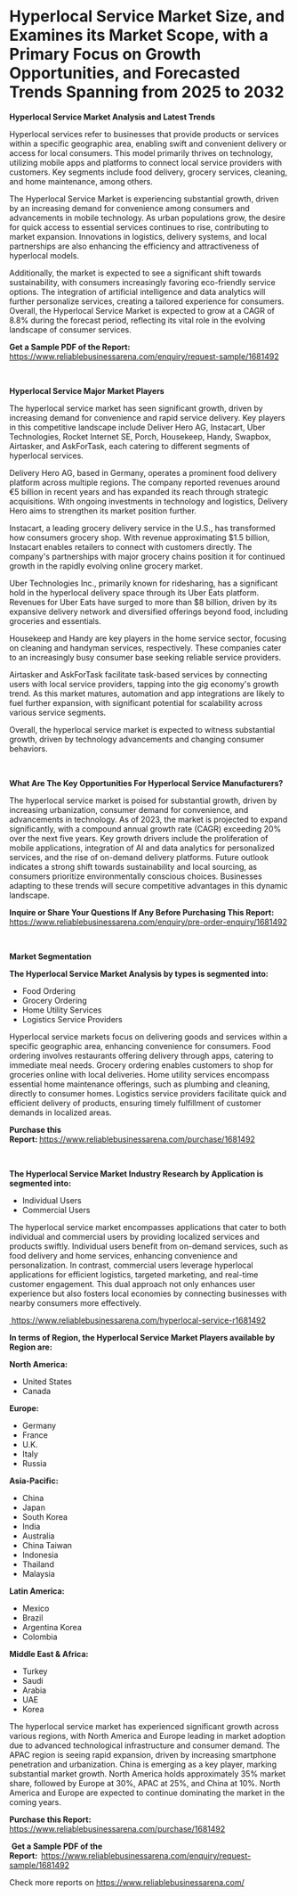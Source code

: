 <p><h1>Hyperlocal Service Market Size, and Examines its Market Scope, with a Primary Focus on Growth Opportunities, and Forecasted Trends Spanning from 2025 to 2032</h1></p><p><strong>Hyperlocal Service Market Analysis and Latest Trends</strong></p>
<p><p>Hyperlocal services refer to businesses that provide products or services within a specific geographic area, enabling swift and convenient delivery or access for local consumers. This model primarily thrives on technology, utilizing mobile apps and platforms to connect local service providers with customers. Key segments include food delivery, grocery services, cleaning, and home maintenance, among others.</p><p>The Hyperlocal Service Market is experiencing substantial growth, driven by an increasing demand for convenience among consumers and advancements in mobile technology. As urban populations grow, the desire for quick access to essential services continues to rise, contributing to market expansion. Innovations in logistics, delivery systems, and local partnerships are also enhancing the efficiency and attractiveness of hyperlocal models.</p><p>Additionally, the market is expected to see a significant shift towards sustainability, with consumers increasingly favoring eco-friendly service options. The integration of artificial intelligence and data analytics will further personalize services, creating a tailored experience for consumers. Overall, the Hyperlocal Service Market is expected to grow at a CAGR of 8.8% during the forecast period, reflecting its vital role in the evolving landscape of consumer services.</p></p>
<p><strong>Get a Sample PDF of the Report:&nbsp;</strong> <a href="https://www.reliablebusinessarena.com/enquiry/request-sample/1681492?utm_campaign=2488&utm_medium=2&utm_source=Github&utm_content=ia&utm_term=24032025&utm_id=hyperlocal-service">https://www.reliablebusinessarena.com/enquiry/request-sample/1681492</a></p>
<p>&nbsp;</p>
<p><strong>Hyperlocal Service Major Market Players</strong></p>
<p><p>The hyperlocal service market has seen significant growth, driven by increasing demand for convenience and rapid service delivery. Key players in this competitive landscape include Deliver Hero AG, Instacart, Uber Technologies, Rocket Internet SE, Porch, Housekeep, Handy, Swapbox, Airtasker, and AskForTask, each catering to different segments of hyperlocal services.</p><p>Delivery Hero AG, based in Germany, operates a prominent food delivery platform across multiple regions. The company reported revenues around €5 billion in recent years and has expanded its reach through strategic acquisitions. With ongoing investments in technology and logistics, Delivery Hero aims to strengthen its market position further.</p><p>Instacart, a leading grocery delivery service in the U.S., has transformed how consumers grocery shop. With revenue approximating $1.5 billion, Instacart enables retailers to connect with customers directly. The company's partnerships with major grocery chains position it for continued growth in the rapidly evolving online grocery market.</p><p>Uber Technologies Inc., primarily known for ridesharing, has a significant hold in the hyperlocal delivery space through its Uber Eats platform. Revenues for Uber Eats have surged to more than $8 billion, driven by its expansive delivery network and diversified offerings beyond food, including groceries and essentials.</p><p>Housekeep and Handy are key players in the home service sector, focusing on cleaning and handyman services, respectively. These companies cater to an increasingly busy consumer base seeking reliable service providers.</p><p>Airtasker and AskForTask facilitate task-based services by connecting users with local service providers, tapping into the gig economy's growth trend. As this market matures, automation and app integrations are likely to fuel further expansion, with significant potential for scalability across various service segments.</p><p>Overall, the hyperlocal service market is expected to witness substantial growth, driven by technology advancements and changing consumer behaviors.</p></p>
<p>&nbsp;</p>
<p><strong>What Are The Key Opportunities For Hyperlocal Service Manufacturers?</strong></p>
<p><p>The hyperlocal service market is poised for substantial growth, driven by increasing urbanization, consumer demand for convenience, and advancements in technology. As of 2023, the market is projected to expand significantly, with a compound annual growth rate (CAGR) exceeding 20% over the next five years. Key growth drivers include the proliferation of mobile applications, integration of AI and data analytics for personalized services, and the rise of on-demand delivery platforms. Future outlook indicates a strong shift towards sustainability and local sourcing, as consumers prioritize environmentally conscious choices. Businesses adapting to these trends will secure competitive advantages in this dynamic landscape.</p></p>
<p><strong>Inquire or Share Your Questions If Any Before Purchasing This Report:</strong> <a href="https://www.reliablebusinessarena.com/enquiry/pre-order-enquiry/1681492?utm_campaign=2488&utm_medium=2&utm_source=Github&utm_content=ia&utm_term=24032025&utm_id=hyperlocal-service">https://www.reliablebusinessarena.com/enquiry/pre-order-enquiry/1681492</a></p>
<p>&nbsp;</p>
<p><strong>Market Segmentation</strong></p>
<p><strong>The Hyperlocal Service Market Analysis by types is segmented into:</strong></p>
<p><ul><li>Food Ordering</li><li>Grocery Ordering</li><li>Home Utility Services</li><li>Logistics Service Providers</li></ul></p>
<p><p>Hyperlocal service markets focus on delivering goods and services within a specific geographic area, enhancing convenience for consumers. Food ordering involves restaurants offering delivery through apps, catering to immediate meal needs. Grocery ordering enables customers to shop for groceries online with local deliveries. Home utility services encompass essential home maintenance offerings, such as plumbing and cleaning, directly to consumer homes. Logistics service providers facilitate quick and efficient delivery of products, ensuring timely fulfillment of customer demands in localized areas.</p></p>
<p><strong>Purchase this Report:&nbsp;</strong><a href="https://www.reliablebusinessarena.com/purchase/1681492?utm_campaign=2488&utm_medium=2&utm_source=Github&utm_content=ia&utm_term=24032025&utm_id=hyperlocal-service">https://www.reliablebusinessarena.com/purchase/1681492</a></p>
<p>&nbsp;</p>
<p><strong>The Hyperlocal Service Market Industry Research by Application is segmented into:</strong></p>
<p><ul><li>Individual Users</li><li>Commercial Users</li></ul></p>
<p><p>The hyperlocal service market encompasses applications that cater to both individual and commercial users by providing localized services and products swiftly. Individual users benefit from on-demand services, such as food delivery and home services, enhancing convenience and personalization. In contrast, commercial users leverage hyperlocal applications for efficient logistics, targeted marketing, and real-time customer engagement. This dual approach not only enhances user experience but also fosters local economies by connecting businesses with nearby consumers more effectively.</p></p>
<p><a href="https://www.reliablebusinessarena.com/hyperlocal-service-r1681492?utm_campaign=2488&utm_medium=2&utm_source=Github&utm_content=ia&utm_term=24032025&utm_id=hyperlocal-service">&nbsp;https://www.reliablebusinessarena.com/hyperlocal-service-r1681492</a></p>
<p><strong>In terms of Region, the Hyperlocal Service Market Players available by Region are:</strong></p>
<p>
    <p> <strong> North America: </strong>
        <ul>
            <li>United States</li>
            <li>Canada</li>
        </ul>
        </p> 
    <p> <strong> Europe: </strong>
        <ul>
            <li>Germany</li>
            <li>France</li>
            <li>U.K.</li>
            <li>Italy</li>
            <li>Russia</li>
        </ul>
        </p> 
    <p> <strong> Asia-Pacific: </strong>
        <ul>
            <li>China</li>
            <li>Japan</li>
            <li>South Korea</li>
            <li>India</li>
            <li>Australia</li>
            <li>China Taiwan</li>
            <li>Indonesia</li>
            <li>Thailand</li>
            <li>Malaysia</li>
        </ul>
        </p> 
    <p> <strong> Latin America: </strong>
        <ul>
            <li>Mexico</li>
            <li>Brazil</li>
            <li>Argentina Korea</li>
            <li>Colombia</li>
        </ul>
        </p> 
    <p> <strong> Middle East & Africa: </strong>
        <ul>
            <li>Turkey</li>
            <li>Saudi</li>
            <li>Arabia</li>
            <li>UAE</li>
            <li>Korea</li>
        </ul>
    </p>
    </p>
<p><p>The hyperlocal service market has experienced significant growth across various regions, with North America and Europe leading in market adoption due to advanced technological infrastructure and consumer demand. The APAC region is seeing rapid expansion, driven by increasing smartphone penetration and urbanization. China is emerging as a key player, marking substantial market growth. North America holds approximately 35% market share, followed by Europe at 30%, APAC at 25%, and China at 10%. North America and Europe are expected to continue dominating the market in the coming years.</p></p>
<p><strong>Purchase this Report: </strong><a href="https://www.reliablebusinessarena.com/purchase/1681492?utm_campaign=2488&utm_medium=2&utm_source=Github&utm_content=ia&utm_term=24032025&utm_id=hyperlocal-service">https://www.reliablebusinessarena.com/purchase/1681492</a></p>
<p>&nbsp;<strong>Get a Sample PDF of the Report:&nbsp;&nbsp;</strong><a href="https://www.reliablebusinessarena.com/enquiry/request-sample/1681492?utm_campaign=2488&utm_medium=2&utm_source=Github&utm_content=ia&utm_term=24032025&utm_id=hyperlocal-service">https://www.reliablebusinessarena.com/enquiry/request-sample/1681492</a></p>
<p><strong></strong></p>
<p>Check more reports on <a href="https://www.reliablebusinessarena.com/?utm_campaign=2488&utm_medium=2&utm_source=Github&utm_content=ia&utm_term=24032025&utm_id=hyperlocal-service">https://www.reliablebusinessarena.com/</a></p>